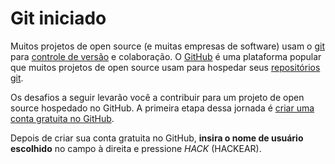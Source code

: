 # Git iniciado

Muitos projetos de open source (e muitas empresas de software) usam o [git](https://git-scm.com/) para [controle de versão](https://en.wikipedia.org/wiki/Version_control) e colaboração. O [GitHub](https://www.github.com/) é uma plataforma popular que muitos projetos de open source usam para hospedar seus [repositórios git](https://git-scm.com/book/en/v1/Git-Basics-Getting-a-Git-Repository).

Os desafios a seguir levarão você a contribuir para um projeto de open source hospedado no GitHub. A primeira etapa dessa jornada é [criar uma conta gratuita no GitHub](https://github.com/join).

Depois de criar sua conta gratuita no GitHub, __insira o nome de usuário escolhido__ no campo à direita e pressione *HACK* (HACKEAR).